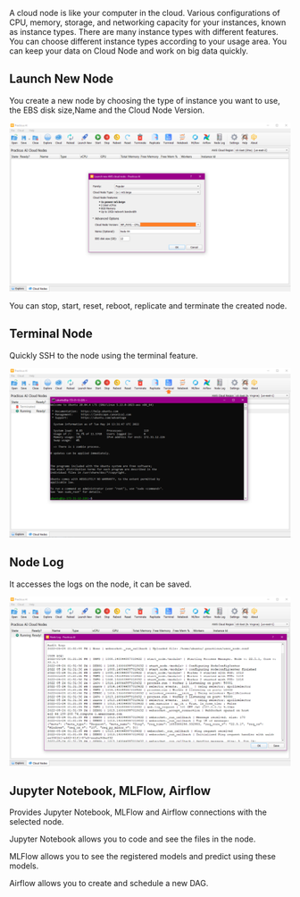 A cloud node is like your computer in the cloud. Various configurations of CPU, memory, storage, and networking capacity for your instances, known as instance types.
There are many instance types with different features. You can choose different instance types according to your usage area. You can keep your data on Cloud Node and work on big data quickly.

## Launch New Node

You create a new node by choosing the type of instance you want to use, the EBS disk size,Name and the Cloud Node Version.

![launch_node](img/launch_node.png)

You can stop, start, reset, reboot, replicate and terminate the created node.

## Terminal Node

Quickly SSH to the node using the terminal feature.

![terminal_node](img/terminal_node.png)

## Node Log

It accesses the logs on the node, it can be saved.

![node_log](img/node_log.png)

## Jupyter Notebook, MLFlow, Airflow

Provides Jupyter Notebook, MLFlow and Airflow connections with the selected node.

Jupyter Notebook allows you to code and see the files in the node.

MLFlow allows you to see the registered models and predict using these models.

Airflow allows you to create and schedule a new DAG.
